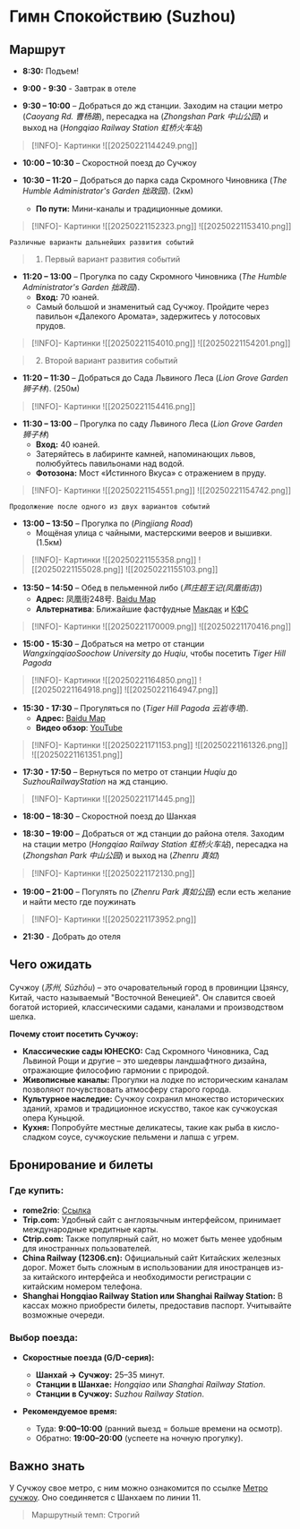 # Гимн Спокойствию (Suzhou)

## Маршрут

- **8:30:** Подъем!

- **9:00 - 9:30** - Завтрак в отеле

- **9:30 – 10:00** – Добраться до жд станции. Заходим на стации метро (*Caoyang Rd. 曹杨路*), пересадка на (*Zhongshan Park 中山公园*) и выход на (*Hongqiao Railway Station 虹桥火车站*)
> [!INFO]- Картинки
> ![[20250221144249.png]]

- **10:00 – 10:30** – Скоростной поезд до Сучжоу

- **10:30 – 11:20** – Добраться до парка сада Скромного Чиновника (*The Humble Administrator's Garden 拙政园*). (2км)
	- **По пути:** Мини-каналы и традиционные домики.
> [!INFO]- Картинки
> ![[20250221152323.png]]
> ![[20250221153410.png]]

	Различные варианты дальнейших развития событий

> 1. Первый вариант развития событий

- **11:20 – 13:00** – Прогулка по саду Скромного Чиновника (*The Humble Administrator's Garden 拙政园*).
	- **Вход:** 70 юаней.
	- Самый большой и знаменитый сад Сучжоу. Пройдите через павильон «Далекого Аромата», задержитесь у лотосовых прудов.
> [!INFO]- Картинки
> ![[20250221154010.png]]
> ![[20250221154201.png]]

> 2. Второй вариант развития событий

- **11:20 – 11:30** – Добраться до Сада Львиного Леса (*Lion Grove Garden 狮子林*). (250м)
> [!INFO]- Картинки
> ![[20250221154416.png]]

- **11:30 – 13:00** – Прогулка по саду Львиного Леса (*Lion Grove Garden 狮子林*)
	- **Вход:** 40 юаней.
	- Затеряйтесь в лабиринте камней, напоминающих львов, полюбуйтесь павильонами над водой.
	- **Фотозона:** Мост «Истинного Вкуса» с отражением в пруду.
> [!INFO]- Картинки
> ![[20250221154551.png]]
> ![[20250221154742.png]]

	Продолжение после одного из двух вариантов событий

- **13:00 – 13:50** – Прогулка по (*Pingjiang Road*)
	- Мощёная улица с чайными, мастерскими вееров и вышивки. (1.5км)
> [!INFO]- Картинки
> ![[20250221155358.png]]
> ![[20250221155028.png]]
> ![[20250221155103.png]]

- **13:50 – 14:50** – Обед в пельменной либо  (*芦庄超王记(凤凰街店)*)
	- **Адрес:** 凤凰街248号. <a href="https://j.map.baidu.com/37/Sdxg">Baidu Map</a>
	- **Альтернатива**: Ближайшие фастфудные <a href="https://j.map.baidu.com/e5/dKc">Макдак</a> и <a href="https://j.map.baidu.com/08/Gs3">КФС</a>
> [!INFO]- Картинки
> ![[20250221170009.png]]
> ![[20250221170416.png]]

- **15:00 - 15:30** – Добраться на метро от станции *WangxingqiaoSoochow University* до *Huqiu*, чтобы посетить *Tiger Hill Pagoda*
> [!INFO]- Картинки
> ![[20250221164850.png]]
> ![[20250221164918.png]]
> ![[20250221164947.png]]

- **15:30 - 17:30** – Прогуляться по (*Tiger Hill Pagoda 云岩寺塔*).
	- **Адрес:** <a href="https://j.map.baidu.com/19/NjXi">Baidu Map</a>
	- **Видео обзор**: <a href="https://youtu.be/V69OAJ2gE5E?si=iO74r6JVdQeTRT35">YouTube</a> 
> [!INFO]- Картинки
> ![[20250221171153.png]]
> ![[20250221161326.png]]
> ![[20250221161351.png]]

- **17:30 - 17:50** – Вернуться по метро от станции *Huqiu* до *SuzhouRailwayStation* на жд станцию.
> [!INFO]- Картинки
> ![[20250221171445.png]]

- **18:00 – 18:30** – Скоростной поезд до Шанхая

- **18:30 – 19:00** – Добраться от жд станции до района отеля. Заходим на стации метро (*Hongqiao Railway Station 虹桥火车站*), пересадка на (*Zhongshan Park 中山公园*) и выход на (*Zhenru 真如*)
> [!INFO]- Картинки
> ![[20250221172130.png]]

- **19:00 – 21:00** – Погулять по (*Zhenru Park 真如公园*) если есть желание и найти место где поужинать
> [!INFO]- Картинки
> ![[20250221173952.png]]

- **21:30** - Добрать до отеля

## Чего ожидать

Сучжоу (*苏州, Sūzhōu*) – это очаровательный город в провинции Цзянсу, Китай, часто называемый "Восточной Венецией". Он славится своей богатой историей, классическими садами, каналами и производством шелка.

**Почему стоит посетить Сучжоу:**

*   **Классические сады ЮНЕСКО:** Сад Скромного Чиновника, Сад Львиной Рощи и другие – это шедевры ландшафтного дизайна, отражающие философию гармонии с природой.
*   **Живописные каналы:** Прогулки на лодке по историческим каналам позволяют почувствовать атмосферу старого города.
*   **Культурное наследие:** Сучжоу сохранил множество исторических зданий, храмов и традиционное искусство, такое как сучжоуская опера Куньцюй.
*   **Кухня:** Попробуйте местные деликатесы, такие как рыба в кисло-сладком соусе, сучжоуские пельмени и лапша с угрем.

## Бронирование и билеты

### Где купить:

- **rome2rio**: <a href="https://www.rome2rio.com/map/Shanghai/Suzhou#r/Train/s/0">Ссылка</a>
- **Trip.com:** Удобный сайт с англоязычным интерфейсом, принимает международные кредитные карты.
- **Ctrip.com:** Также популярный сайт, но может быть менее удобным для иностранных пользователей.
- **China Railway (12306.cn):** Официальный сайт Китайских железных дорог. Может быть сложным в использовании для иностранцев из-за китайского интерфейса и необходимости регистрации с китайским номером телефона.
- **Shanghai Hongqiao Railway Station или Shanghai Railway Station:** В кассах можно приобрести билеты, предоставив паспорт. Учитывайте возможные очереди.

### Выбор поезда:

- **Скоростные поезда (G/D-серия):**  
    - **Шанхай → Сучжоу:** 25–35 минут.  
    - **Станции в Шанхае:** *Hongqiao* или *Shanghai Railway Station*.  
    - **Станции в Сучжоу:** *Suzhou Railway Station*.

- **Рекомендуемое время:**  
    - Туда: **9:00–10:00** (ранний выезд = больше времени на осмотр).  
    - Обратно: **19:00–20:00** (успеете на ночную прогулку).

## Важно знать

У Сучжоу свое метро, с ним можно ознакомится по ссылке <a href="https://www.sz-mtr.com/service/guide/map/index_en.html">Метро сучжоу</a>. Оно соединяется с Шанхаем по линии 11.

 >Маршрутный темп: Строгий

